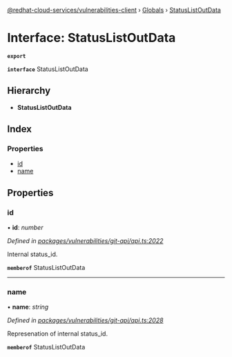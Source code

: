 [@redhat-cloud-services/vulnerabilities-client](../README.md) › [Globals](../globals.md) › [StatusListOutData](statuslistoutdata.md)

# Interface: StatusListOutData

**`export`** 

**`interface`** StatusListOutData

## Hierarchy

* **StatusListOutData**

## Index

### Properties

* [id](statuslistoutdata.md#id)
* [name](statuslistoutdata.md#name)

## Properties

###  id

• **id**: *number*

*Defined in [packages/vulnerabilities/git-api/api.ts:2022](https://github.com/fhlavac/javascript-clients/blob/master/packages/vulnerabilities/git-api/api.ts#L2022)*

Internal status_id.

**`memberof`** StatusListOutData

___

###  name

• **name**: *string*

*Defined in [packages/vulnerabilities/git-api/api.ts:2028](https://github.com/fhlavac/javascript-clients/blob/master/packages/vulnerabilities/git-api/api.ts#L2028)*

Represenation of internal status_id.

**`memberof`** StatusListOutData
